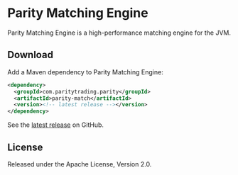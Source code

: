 Parity Matching Engine
======================

Parity Matching Engine is a high-performance matching engine for the JVM.


Download
--------

Add a Maven dependency to Parity Matching Engine:

```xml
<dependency>
  <groupId>com.paritytrading.parity</groupId>
  <artifactId>parity-match</artifactId>
  <version><!-- latest release --></version>
</dependency>
```

See the [latest release][] on GitHub.

  [latest release]: https://github.com/paritytrading/parity/releases/latest


License
-------

Released under the Apache License, Version 2.0.
